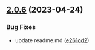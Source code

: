 ## [2.0.6](https://github.com/eisberg-labs/ngx-size-me/compare/2.0.2...2.0.6) (2023-04-24)


### Bug Fixes

* update readme.md ([e261cd2](https://github.com/eisberg-labs/ngx-size-me/commit/e261cd29fc31ed216eb2ac8430ffc1aa32512e10))



